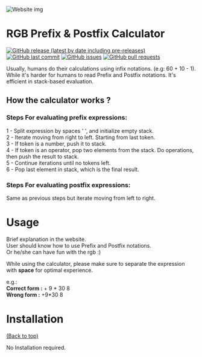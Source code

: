 
![Website img](https://github.com/ramich866/RGB-Prefix-and-Postfix-Calculator/blob/main/images/RGB-P-P-Calculator.png)

# RGB Prefix & Postfix Calculator

[![GitHub release (latest by date including pre-releases)](https://img.shields.io/github/v/release/navendu-pottekkat/awesome-readme?include_prereleases)](https://img.shields.io/github/v/release/navendu-pottekkat/awesome-readme?include_prereleases)
[![GitHub last commit](https://img.shields.io/github/last-commit/navendu-pottekkat/awesome-readme)](https://img.shields.io/github/last-commit/navendu-pottekkat/awesome-readme)
[![GitHub issues](https://img.shields.io/github/issues-raw/navendu-pottekkat/awesome-readme)](https://img.shields.io/github/issues-raw/navendu-pottekkat/awesome-readme)
[![GitHub pull requests](https://img.shields.io/github/issues-pr/navendu-pottekkat/awesome-readme)](https://img.shields.io/github/issues-pr/navendu-pottekkat/awesome-readme)

Usually, humans do their calculations using infix notations. (e.g: 60 + 10 - 1).  
While it's harder for humans to read Prefix and Postfix notations. It's efficient in stack-based evaluation.  

## How the calculator works ?  
### Steps For evaluating prefix expressions:
1 - Split expression by spaces ' ', and initialize empty stack.  
2 - Iterate moving from right to left. Starting from last token.  
3 - If token is a number, push it to stack.  
4 - If token is an operator, pop two elements from the stack. Do operations, then push the result to stack.  
5 - Continue iterations until no tokens left.  
6 - Pop last element in stack, which is the final result.    

### Steps For evaluating postfix expressions:  
Same as previous steps but iterate moving from left to right. 

# Usage

Brief explanation in the website.  
User should know how to use Prefix and Postfix notations.  
Or he/she can have fun with the rgb :)

While using the calculator, please make sure to separate the expression with **space** for optimal experience.  

e.g.:    
 **Correct form :**  + 9 * 30 8  
**Wrong form :** +9*30 8  



# Installation
[(Back to top)](#table-of-contents)

No Installation required.


